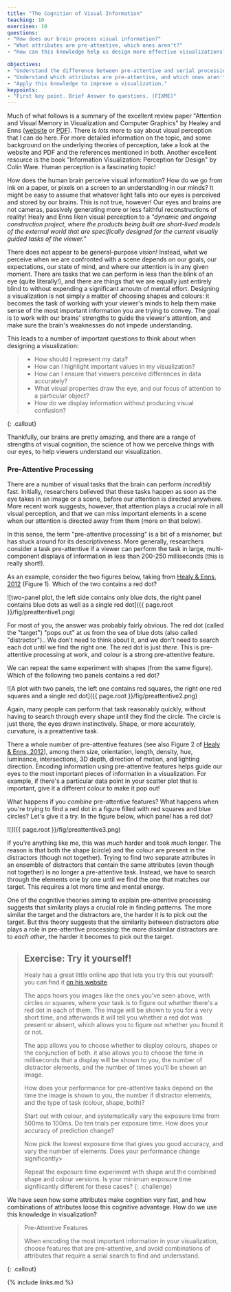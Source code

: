 ```yaml
---
title: "The Cognition of Visual Information"
teaching: 10
exercises: 10
questions:
- "How does our brain process visual information?"
- "What attributes are pre-attentive, which ones aren't?"
- "How can this knowledge help us design more effective visualizations?"

objectives:
- "Understand the difference between pre-attentive and serial processing of visual information"
- "Understand which attributes are pre-attentive, and which ones aren't"
- "Apply this knowledge to improve a visualization."
keypoints:
- "First key point. Brief Answer to questions. (FIXME)"
---
```


Much of what follows is a summary of the excellent review paper "Attention and Visual Memory in 
Visualization and Computer Graphics" by Healey and Enns ([website][healywebsite] or [PDF][healypdf]). 
There is *lots* more to say about visual perception that I can do here. For more detailed information 
on the topic, and some background on the underlying theories of perception, take a look at the 
website and PDF and the references mentioned in both. Another excellent resource is the book 
"Information Visualization: Perception for Design" by Colin Ware. 
Human perception is a fascinating topic! 

How does the human brain perceive visual information? How do we go from ink on a paper, or pixels on 
a screen to an understanding in our minds? 
It might be easy to assume that whatever light falls into our eyes is perceived and stored by our brains.
This is not true, however! Our eyes and brains are not cameras, passively generating more or less faithful 
reconstructions of reality! Healy and Enns liken visual perception to a *"dynamic and ongoing construction 
project, where the products being built are short-lived models of the external world that are specifically 
designed for the current visually guided tasks of the viewer."*

There does not appear to be general-purpose vision! Instead, what we perceive when we are confronted with 
a scene depends on our goals, our expectations, our state of mind, and where our attention is in any 
given moment. There are tasks that we can perform in less than the blink of an eye (quite literally!), and 
there are things that we are equally just entirely blind to without expending a significant amoutn of mental 
effort. Designing a visualization is not simply a matter of choosing shapes and colours: it becomes 
the task of working *with* your viewer's minds to help them make sense of the most important information 
you are trying to convey. The goal is to work with our brains' strengths to guide the viewer's attention, 
and make sure the brain's weaknesses do not impede understanding.

This leads to a number of important questions to think about when designing a visualization:

>
> * How should I represent my data?
> * How can I highlight important values in my visualization?
> * How can I ensure that viewers perceive differences in data accurately?
> * What visual properties draw the eye, and our focus of attention to a particular object?
> * How do we display information without producing visual confusion?
>
{: .callout} 

Thankfully, our brains are pretty amazing, and there are a range of strengths of visual cognition, the 
science of how we perceive things with our eyes, to help viewers understand our visualization.

### Pre-Attentive Processing

There are a number of visual tasks that the brain can perform *incredibly* fast. Initially, researchers 
believed that these tasks happen as soon as the eye takes in an image or a scene, before our attention is 
directed anywhere. More recent work suggests, however, that attention plays a crucial role in all visual 
perception, and that we can miss important elements in a scene when our attention is directed away from 
them (more on that below). 

In this sense, the term "pre-attentive processing" is a bit of a misnomer, but has stuck around for its 
descriptiveness. More generally, researchers consider a task pre-attentive if a viewer can 
perform the task in large, multi-component displays of information in less than 200-250 milliseconds 
(this is really short!).

As an example, consider the two figures below, taking from [Healy & Enns, 2012][healypdf] (Figure 1). 
Which of the two contains a red dot?

![two-panel plot, the left side contains only blue dots, the right panel contains blue dots as well as a single red dot]({{ page.root }}/fig/preattentive1.png)

For most of you, the answer was probably fairly obvious. The red dot (called the "target") "pops out" 
at us from the sea of blue dots (also called "distractor").. 
We don't need to think about it, and we don't need to search each dot until we find the right one. The 
red dot is just *there*. This is pre-attentive processing at work, and colour is a strong pre-attentive 
feature. 

We can repeat the same experiment with shapes (from the same figure). Which of the following two panels 
contains a red dot?

![A plot with two panels, the left one contains red squares, the right one red squares and a single red dot]({{ page.root }}/fig/preattentive2.png)

Again, many people can perform that task reasonably quickly, without having to search through every shape 
until they find the circle. The circle is just there, the eyes drawn instinctively. Shape, or more accurately, 
curvature, is a preattentive task. 

There a whole number of pre-attentive features (see also Figure 2 of [Healy & Enns, 2012][healypdf]), among 
them size, orientation, length, density, hue, luminance, intersections, 3D depth, direction of motion, and 
lighting direction. Encoding information using pre-attentive features helps guide our eyes to the most 
important pieces of information in a visualization. For example, if there's a particular data point in your 
scatter plot that is important, give it a different colour to make it pop out!

What happens if you *combine* pre-attentive features? What happens when you're trying to find a red dot 
in a figure filled with red squares and blue circles?
Let's give it a try. In the figure below, which panel has a red dot?

![]({{ page.root }}/fig/preattentive3.png)

If you're anything like me, this was *much* harder and took *much* longer. The reason is that both the 
shape (circle) and the colour are present in the distractors (though not together). Trying to find two 
separate attributes in an ensemble of distractors that contain the same attributes (even though not together) 
is no longer a pre-attentive task. Instead, we have to search through the elements one by one until we 
find the one that matches our target. This requires a lot more time and mental energy. 

One of the cognitive theories aiming to explain pre-attentive processing suggests that similarity plays a
crucial role in finding patterns. The more similar the target and the distractors are, the harder it is 
to pick out the target. But this theory suggests that the similarity between distractors *also* plays a 
role in pre-attentive processing: the more dissimilar distractors are to *each other*, the harder it 
becomes to pick out the target.

> ## Exercise: Try it yourself!
>
> Healy has a great little online app that lets you try this out yourself: you can find it
> [on his website][healyapp].
>
> The apps hows you images like the ones you've seen above, with circles or squares, where your
> task is to figure out whether there's a red dot in each of them. The image will be shown to you 
> for a very short time, and afterwards it will tell you whether a red dot was present or absent, 
> which allows you to figure out whether you found it or not.
>
> The app allows you to choose whether to display colours, shapes or the conjunction of both. 
> it also allows you to choose the time in milliseconds that a display will be shown to you, 
> the number of distractor elements, and the number of times you'll be shown an image. 
>
> How does your performance for pre-attentive tasks depend on the time the image is shown to you, 
> the number if distractor elements, and the type of task (colour, shape, both)?
> 
> Start out with colour, and systematically vary the exposure time from 500ms to 100ms. 
> Do ten trials per exposure time. How does your accuracy of prediction change?
>
> Now pick the lowest exposure time that gives you good accuracy, and vary the number of elements. 
> Does your performance change significantly>
> 
> Repeat the exposure time experiment with shape and the combined shape and colour versions.
> Is your minimum exposure time signfiicantly different for these cases? 
{: .challenge}

We have seen how some attributes make cognition very fast, and how combinations of attributes 
loose this cognitive advantage. How do we use this knowledge in visualization?

> Pre-Attentive Features
> 
> When encoding the most important information in your visualization, choose features that 
> are pre-attentive, and avoid combinations of attributes that require a serial search to 
> find and undersstand.
>
{: .callout}





[healywebsite]: https://www.csc2.ncsu.edu/faculty/healey/PP/#jscript_search
[healypdf]: https://www.csc2.ncsu.edu/faculty/healey/download/tvcg.12a.pdf 
[healyapp]: https://www.csc2.ncsu.edu/faculty/healey/PP/#jscript_search


{% include links.md %}






